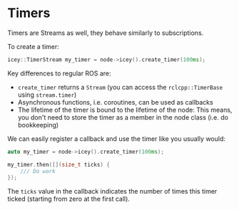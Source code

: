 # Timers 

Timers are Streams as well, they behave similarly to subscriptions. 

To create a timer:
```cpp
icey::TimerStream my_timer = node->icey().create_timer(100ms);
```

Key differences to regular ROS are: 
  - `create_timer` returns a `Stream` (you can access the `rclcpp::TimerBase` using `stream.timer`)
  - Asynchronous functions, i.e. coroutines, can be used as callbacks
  - The lifetime of the timer is bound to the lifetime of the node: This means, you don't need to store the timer as a member in the node class (i.e. do bookkeeping)
     
We can easily register a callback and use the timer like you usually would: 

```cpp
auto my_timer = node->icey().create_timer(100ms);

my_timer.then([](size_t ticks) {
    /// Do work
});
```

The `ticks` value in the callback indicates the number of times this timer ticked (starting from zero at the first call).